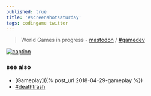 ```yaml
---
published: true
title: '#screenshotsaturday'
tags: codingame twitter
---
```

> World Games in progress - [mastodon](https://mastodon.social/tags/ScreenShotSunday) / [#gamedev](https://mastodon.social/tags/gamedev)

[![caption](https://nitter.net/pic/https%3A%2F%2Fpbs.twimg.com%2Fprofile_banners%2F1418953075113578513%2F1627867009%2F1500x500)](https://nitter.net/ScreenshotSatRT)

### see also
- [Gameplay]({% post_url 2018-04-29-gameplay %})
- [#deathtrash](https://twitter.com/hashtag/deathtrash?src=hash)
